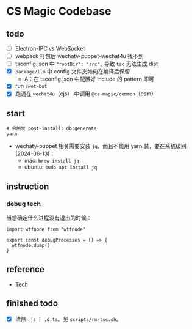 # CS Magic Codebase

## todo

- [ ] Electron-IPC vs WebSocket
- [ ] webpack 打包后 wechaty-puppet-wechat4u 找不到
- [ ] tsconfig.json 中 `"rootDir": "src",` 导致 `tsc` 无法生成 dist
- [x] `package/llm` 中 config 文件夹如何在编译后保留
  - A：在 tsconfig.json 中配置好 include 的 pattern 即可
- [x] run `swot-bot`
- [x] 跑通在 `wechat4u`（cjs） 中调用 `@cs-magic/common`（esm）

## start

```shell
# 会触发 post-install: db:generate
yarn
```

- wechaty-puppet 相关需要安装 `jq`，而且不能用 yarn 装，要在系统级别 (2024-06-13)：
  - mac: `brew install jq`
  - ubuntu: `sudo apt install jq`

## instruction

### debug tech

当想确定什么进程没有退出的时候：

```shell
import wtfnode from "wtfnode"

export const debugProcesses = () => {
  wtfnode.dump()
}

```

## reference 

- [Tech](./docs/tech.md)


## finished todo

- [x] 清除 `.js | .d.ts`。见 `scripts/rm-tsc.sh`。
